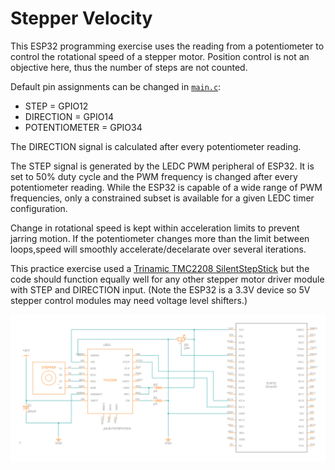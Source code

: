 # Stepper Velocity

This ESP32 programming exercise uses the reading from a potentiometer to
control the rotational speed of a stepper motor. Position control is not
an objective here, thus the number of steps are not counted.

Default pin assignments can be changed in [`main.c`](src/main.c):
* STEP = GPIO12
* DIRECTION = GPIO14
* POTENTIOMETER = GPIO34

The DIRECTION signal is calculated after every potentiometer reading.

The STEP signal is generated by the LEDC PWM peripheral of ESP32. It is set to
50% duty cycle and the PWM frequency is changed after every potentiometer reading.
While the ESP32 is capable of a wide range of PWM frequencies, only a
constrained subset is available for a given LEDC timer configuration.

Change in rotational speed is kept within acceleration limits to prevent
jarring motion. If the potentiometer changes more than the limit between
loops,speed will smoothly accelerate/decelarate over several iterations.

This practice exercise used a
[Trinamic TMC2208 SilentStepStick](https://www.trinamic.com/support/eval-kits/details/silentstepstick/)
but the code should function equally well for any other stepper motor driver
module with STEP and DIRECTION input. (Note the ESP32 is a 3.3V device so
5V stepper control modules may need voltage level shifters.)

![ESP32 + TMC2208 Exercise Schematic](schematic.png)
